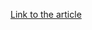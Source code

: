 [Link to the article](https://trellix.com/en-us/about/newsroom/stories/threat-labs/demystifying-qbot-malware.html)
